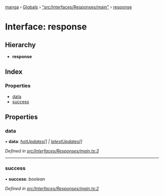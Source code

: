 [manga](../README.md) › [Globals](../globals.md) › ["src/Interfaces/Responses/main"](../modules/_src_interfaces_responses_main_.md) › [response](_src_interfaces_responses_main_.response.md)

# Interface: response

## Hierarchy

* **response**

## Index

### Properties

* [data](_src_interfaces_responses_main_.response.md#data)
* [success](_src_interfaces_responses_main_.response.md#success)

## Properties

###  data

• **data**: *[hotUpdates](_src_interfaces_responses_main_.hotupdates.md)[] | [latestUpdates](_src_interfaces_responses_main_.latestupdates.md)[]*

*Defined in [src/Interfaces/Responses/main.ts:3](https://github.com/tushar1210/manga-node/blob/3ac409b/src/Interfaces/Responses/main.ts#L3)*

___

###  success

• **success**: *boolean*

*Defined in [src/Interfaces/Responses/main.ts:2](https://github.com/tushar1210/manga-node/blob/3ac409b/src/Interfaces/Responses/main.ts#L2)*
